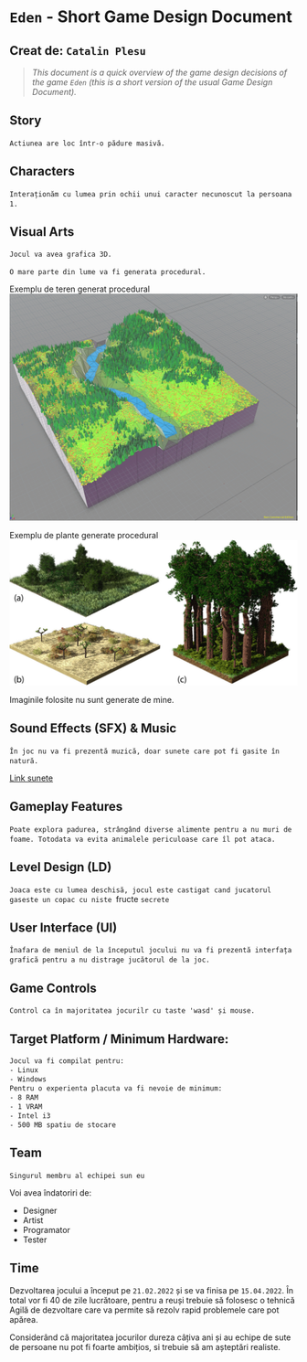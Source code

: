 # `Eden` - Short Game Design Document
## Creat de: `Catalin Plesu`

> *This document is a quick overview of the game design decisions of the game `Eden` (this is a short version of the usual Game Design Document).*

## Story

`Actiunea are loc într-o pădure masivă.`

## Characters

`Interaționăm cu lumea prin ochii unui caracter necunoscut la persoana 1.`

## Visual Arts

`Jocul va avea grafica 3D.`

`O mare parte din lume va fi generata procedural.`

Exemplu de teren generat procedural
![x](img/teren.jpg)

Exemplu de plante generate procedural
![x](img/plante.jpg)

Imaginile folosite nu sunt generate de mine.

## Sound Effects (SFX) & Music

`În joc nu va fi prezentă muzică, doar sunete care pot fi gasite în natură.`

[Link sunete](https://mixkit.co/free-sound-effects/forest/)

## Gameplay Features

`Poate explora padurea, strângând diverse alimente pentru a nu muri de foame. Totodata va evita animalele periculoase care îl pot ataca.`

## Level Design (LD)

`Joaca este cu lumea deschisă, jocul este castigat cand jucatorul gaseste un copac cu niste `fructe `secrete`

## User Interface (UI)

`Înafara de meniul de la începutul jocului nu va fi prezentă interfața grafică pentru a nu distrage jucătorul de la joc.`

## Game Controls

`Control ca în majoritatea jocurilr cu taste 'wasd' și mouse.`

## Target Platform / Minimum Hardware:
```
Jocul va fi compilat pentru:
- Linux
- Windows
Pentru o experienta placuta va fi nevoie de minimum:
- 8 RAM
- 1 VRAM
- Intel i3 
- 500 MB spatiu de stocare
```

## Team
`Singurul membru al echipei sun eu`

Voi avea îndatoriri de:
- Designer
- Artist
- Programator
- Tester

## Time
Dezvoltarea jocului a început pe `21.02.2022` și se va finisa pe `15.04.2022`.
În total vor fi 40 de zile lucrătoare, pentru a reuși trebuie să folosesc o tehnică
Agilă de dezvoltare care va permite să rezolv rapid problemele care pot apărea.

Considerând că majoritatea jocurilor dureza câțiva ani și au echipe de sute de 
persoane nu pot fi foarte ambițios, si trebuie să am așteptări realiste.
